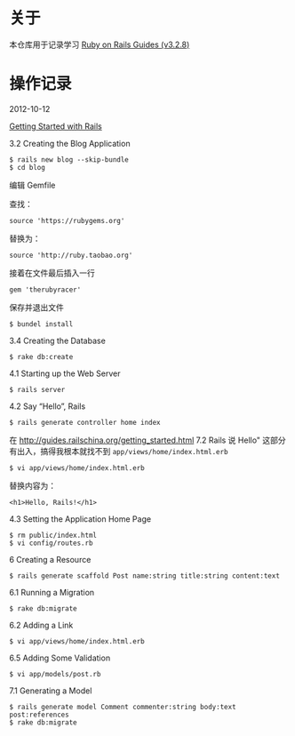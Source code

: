 # 关于 #

本仓库用于记录学习 [Ruby on Rails Guides (v3.2.8)](http://guides.rubyonrails.org/index.html)

# 操作记录 #

2012-10-12

[Getting Started with Rails](http://guides.rubyonrails.org/getting_started.html)

3.2 Creating the Blog Application

	$ rails new blog --skip-bundle
	$ cd blog

编辑 Gemfile 

查找：

	source 'https://rubygems.org'

替换为：

	source 'http://ruby.taobao.org'

接着在文件最后插入一行

	gem 'therubyracer'

保存并退出文件

	$ bundel install

3.4 Creating the Database

	$ rake db:create

4.1 Starting up the Web Server

	$ rails server

4.2 Say “Hello”, Rails

	$ rails generate controller home index

在 http://guides.railschina.org/getting_started.html 7.2 Rails 说 Hello" 这部分有出入，搞得我根本就找不到 `app/views/home/index.html.erb`

	$ vi app/views/home/index.html.erb

替换内容为：

	<h1>Hello, Rails!</h1>

4.3 Setting the Application Home Page

	$ rm public/index.html
	$ vi config/routes.rb

6 Creating a Resource

	$ rails generate scaffold Post name:string title:string content:text

6.1 Running a Migration

	$ rake db:migrate

6.2 Adding a Link

	$ vi app/views/home/index.html.erb

6.5 Adding Some Validation

	$ vi app/models/post.rb

7.1 Generating a Model

	$ rails generate model Comment commenter:string body:text post:references
	$ rake db:migrate

